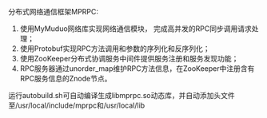 分布式网络通信框架MPRPC:
1. 使用MyMuduo网络库实现网络通信模块， 完成高并发的RPC同步调用请求处理；
2. 使用Protobuf实现RPC方法调用和参数的序列化和反序列化；
3. 使用ZooKeeper分布式协调服务中间件提供服务注册和服务发现功能；
4. RPC服务器通过unorder_map维护RPC方法信息，在ZooKeeper中注册含有RPC服务信息的Znode节点。


运行autobuild.sh可自动编译生成libmprpc.so动态库，并自动添加头文件至/usr/local/include/mprpc和/usr/local/lib